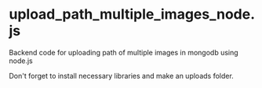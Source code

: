 # upload_path_multiple_images_node.js

Backend code for uploading path of multiple images in mongodb using node.js

Don't forget to install necessary libraries and make an uploads folder.
